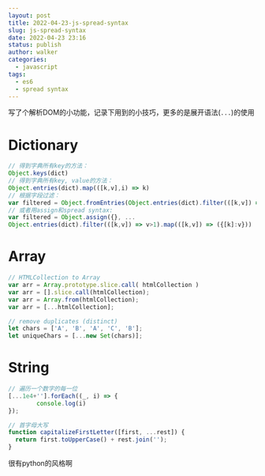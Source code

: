 ```yaml
---
layout: post
title: 2022-04-23-js-spread-syntax
slug: js-spread-syntax
date: 2022-04-23 23:16
status: publish
author: walker
categories: 
  - javascript
tags:
  - es6
  - spread syntax
---
```


写了个解析DOM的小功能，记录下用到的小技巧，更多的是展开语法(`...`)的使用

# Dictionary

```javascript
// 得到字典所有key的方法：
Object.keys(dict)
// 得到字典所有key, value的方法： 
Object.entries(dict).map(([k,v],i) => k)
// 根据字段过滤：
var filtered = Object.fromEntries(Object.entries(dict).filter(([k,v]) => v>1));
// 或者用assign和spread syntax:
var filtered = Object.assign({}, ...
Object.entries(dict).filter(([k,v]) => v>1).map(([k,v]) => ({[k]:v}))
```

# Array

```javascript
// HTMLCollection to Array
var arr = Array.prototype.slice.call( htmlCollection )
var arr = [].slice.call(htmlCollection);
var arr = Array.from(htmlCollection);
var arr = [...htmlCollection];

// remove duplicates (distinct)
let chars = ['A', 'B', 'A', 'C', 'B'];
let uniqueChars = [...new Set(chars)];
```

# String

```javascript
// 遍历一个数字的每一位
[...1e4+''].forEach((_, i) => {
        console.log(i)
});

// 首字母大写
function capitalizeFirstLetter([first, ...rest]) {
  return first.toUpperCase() + rest.join('');
}
```

很有python的风格啊